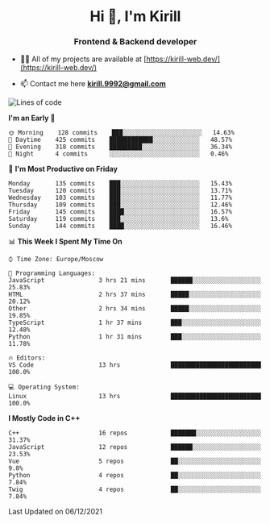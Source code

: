 <h1 align="center">Hi 👋, I'm Kirill</h1>
<h3 align="center">Frontend & Backend developer</h3>

- 👨‍💻 All of my projects are available at [https://kirill-web.dev/](https://kirill-web.dev/)

- 📫 Contact me here **kirill.9992@gmail.com**











<!--START_SECTION:waka-->
![Lines of code](https://img.shields.io/badge/From%20Hello%20World%20I%27ve%20Written-145812%20lines%20of%20code-blue)

**I'm an Early 🐤** 

```text
🌞 Morning    128 commits    ███░░░░░░░░░░░░░░░░░░░░░░   14.63% 
🌆 Daytime    425 commits    ████████████░░░░░░░░░░░░░   48.57% 
🌃 Evening    318 commits    █████████░░░░░░░░░░░░░░░░   36.34% 
🌙 Night      4 commits      ░░░░░░░░░░░░░░░░░░░░░░░░░   0.46%

```
📅 **I'm Most Productive on Friday** 

```text
Monday       135 commits    ███░░░░░░░░░░░░░░░░░░░░░░   15.43% 
Tuesday      120 commits    ███░░░░░░░░░░░░░░░░░░░░░░   13.71% 
Wednesday    103 commits    ███░░░░░░░░░░░░░░░░░░░░░░   11.77% 
Thursday     109 commits    ███░░░░░░░░░░░░░░░░░░░░░░   12.46% 
Friday       145 commits    ████░░░░░░░░░░░░░░░░░░░░░   16.57% 
Saturday     119 commits    ███░░░░░░░░░░░░░░░░░░░░░░   13.6% 
Sunday       144 commits    ████░░░░░░░░░░░░░░░░░░░░░   16.46%

```


📊 **This Week I Spent My Time On** 

```text
⌚︎ Time Zone: Europe/Moscow

💬 Programming Languages: 
JavaScript               3 hrs 21 mins       ██████░░░░░░░░░░░░░░░░░░░   25.83% 
HTML                     2 hrs 37 mins       █████░░░░░░░░░░░░░░░░░░░░   20.12% 
Other                    2 hrs 34 mins       █████░░░░░░░░░░░░░░░░░░░░   19.85% 
TypeScript               1 hr 37 mins        ███░░░░░░░░░░░░░░░░░░░░░░   12.48% 
Python                   1 hr 31 mins        ███░░░░░░░░░░░░░░░░░░░░░░   11.78%

🔥 Editors: 
VS Code                  13 hrs              █████████████████████████   100.0%

💻 Operating System: 
Linux                    13 hrs              █████████████████████████   100.0%

```

**I Mostly Code in C++** 

```text
C++                      16 repos            ███████░░░░░░░░░░░░░░░░░░   31.37% 
JavaScript               12 repos            ██████░░░░░░░░░░░░░░░░░░░   23.53% 
Vue                      5 repos             ██░░░░░░░░░░░░░░░░░░░░░░░   9.8% 
Python                   4 repos             ██░░░░░░░░░░░░░░░░░░░░░░░   7.84% 
Twig                     4 repos             ██░░░░░░░░░░░░░░░░░░░░░░░   7.84%

```



 Last Updated on 06/12/2021
<!--END_SECTION:waka-->

